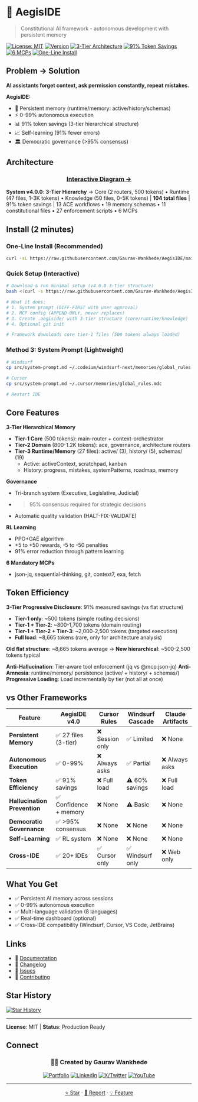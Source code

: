 # 🤖 AegisIDE

> Constitutional AI framework - autonomous development with persistent memory

[![License: MIT](https://img.shields.io/badge/License-MIT-green.svg)](LICENSE.md)
[![Version](https://img.shields.io/badge/version-4.0.0-blue.svg)](CHANGELOG.md)
[![3-Tier Architecture](https://img.shields.io/badge/Architecture-3--Tier-orange)](CHANGELOG.md#400---2025-10-30)
[![91% Token Savings](https://img.shields.io/badge/Token_Savings-91%25-success)](.aegiside/knowledge/architecture/codemap.json)
[![6 MCPs](https://img.shields.io/badge/MCPs-6%20Core-success)](src/mcp_servers.json)
[![One-Line Install](https://img.shields.io/badge/Setup-One--Line-brightgreen)](src/setup.sh)

## Problem → Solution

**AI assistants forget context, ask permission constantly, repeat mistakes.**

**AegisIDE:**
- 🧠 Persistent memory (runtime/memory: active/history/schemas)
- ⚡ 0-99% autonomous execution
- 📊 91% token savings (3-tier hierarchical structure)
- 📈 Self-learning (91% fewer errors)
- 🏛️ Democratic governance (>95% consensus)

## Architecture

<div align="center">

### [**Interactive Diagram →**](https://www.mermaidchart.com/play?utm_source=mermaid_live_editor&utm_medium=toggle#pako:eNrdPF1v40hyf6Wwh7mRM6KtT9sjXC6RZdqjHdnSSfLsDbSBQYktiWuK1JKUvdr1Anm4BLgAyQWXy0PuAgQX4J7zmqf8mP0DyU9IVX-Q3ZTk9WqfzoPdGZHdVd1dXV9dxa5vPpmELvuk8cmrV994gZc04JvXyZwt2OvG67ETs9dFEM8fnMhzxj6LX2MXeL2MvIUTrVuhH0bY9SfT4-np1HldVA1D9lWSNlZqlbeVadZ4FkYui9Jmt-SeuDjSa98LWPq2fnJcOiaMMZuEgWsMxv9gU8KixNs6jbEzuZtF4SpwDYCF4wVndzOjq8Cv3qqevjNm_uYKkq3rCpCGYlHGeib-KsYp5gdUrzcBXDZ1Vn7S8YK7dJDS2-O3LoElXuKzzbGZO2MdmuzZtiV_--23r159HswiZzmHTv_zAPBPvBqLFzcDu3970el-Nvr8k__7j9_9ir-A9vXQ7jdbw3b3GqgRLGiukjAIF-EqBvsrNlklXhh8_snfCHT056Y8uolZBFcsjp0Zg3awXCV6e2V03bmBZuD469iLfzaOjn5uf5VEziTBvgkLEngDQzaZw3u2fkDKxDpwdVSy3r59Ba0wmHouCyYMWnM2uZNoaEI45GLBXM9JmL-G6y70WLTw4hgnqmOqjQaTyEkm86XjQi_0keVmHEtzknj3DIZOfBfDL1YsWutg9RE1ZGvnIB88B_56MVk2vojDwPriSx3geNRMwoU3gVNrMEH5ceBm6eLcxFidDoQR9HF44lMd7mT0wQt9h8aATjibqekto3AWIW0PaSzod2AwCSOmQ56O-ixehkHMIAmBNkO2ssD9PMht_ODjgG_5v_yefg7tK7Cvh_2PuNMDxmkGg8SJktXS2OTmaOaHY8e_jVaoCA4XLp_acBUEzIeekyBTBzHuY4_hNice0_fwbOREk7mXsEmyitjhQgG_aw_got2xcegLP3yA5oMTsQAnocG2TFgiAQduhQtcMPHOFUscJK-jAZ2PIiYImQFceD6Dvnwdz70lXBI5niDUsG33y5xU__Rf_MEqQ6vbp-leNdvX0O_eoLBAoV4qIdnvWBAfGCSjTghOm3VEysdCAUUyZVOqKqznXeo7aPC3FjgTdvslsiFSUb6ZhfdIXyfYaNCJYzTxv955LOI9Jk66SYJ9WUQ73YDqYemwZMy6NfylmjTqRtJ5VogoWIwCm4Ta7Juus-Ry0wkdF3mVeNab8KZe5IWRl6wbMMF_aPSjuTebH5GQrhZHuNfpkJzw9GML8Ss4ke9-_2__-9-_EYSqSEJJyg-gcFoqWeViZccGNFv2bR9xRKsg8RbsCOlK_2_sw5WzjBGBIv8MeZCv9Qj3FlAh3U1xxvGBbI7Y1EeC8-YaThjJn7ZNVgqwpgEak7rsfuCTugvCB58U-FG2udrP75sk7k2MVoFrJJRKGki2sGCKG4ZmO0hu7x3fc2lGMRTKpznq9FvvcjPRucl4-L7Z5OUbCqlwp6RBO7lwlhkKoqQmpCZH5LjhqtXDieLfYGerg46zRrNjWKhhGPqoXJEswcwURpJkrrFjhnKCDOH4VjJHa6vU7He__lMV0DjjwgoXEWONcqkIHxx_xRr1IvQitkDebVTFes7XgUMqPmIOzh1RFGG-XoboLqGFUxyUN5RXFTUHaTVSi_DpAO1tuJRAQoK5IToSpgMUCy_YIsS3vMO1_QHVD87AvZ2icjtC4UoAqcOxmQNX1cBSpE84gu506k2QDuCGkxVR1EntW8cbo-ZYW_GSTTzsBRJQKO45mqN56LsNeq2s8s9Kh6fmqDU1KvvK4YB9hkRHufBdzg6A7xdLX2qsM1QxsCSvwJuwuAhLaVSE9naEveTrU4swR6ur0aYMbTyH-oyNRWdkloglqBxRIATtukOO6tJL3q3GUFih6UTh9Q-Ud0Ji6CNQHK6Q3WIIA39tjnesxpt5ia5U-YgRsmG4lAuLUKDnRXy_WHhJEVxvOuUNaGcT5Fmptp8UANJ_1dv-zfWwfWVztfhHoROrIF-SHLRsuIicBSPVgwJvVd9v1Yv94S12zSlGaZEIB7lmd7gYJd1IOMe15FtdgGPmTy12H_pcDVl-GBryPXFWMSqgZL0J-wZyijg_wUv7OjfB71XLMSM1pE9gHIYJ2a2lxYI5aVVXb3VQbVh08NFfepxbLJclXMcb6kpMxjKkZevk-_ZFbvJPGQ2ppImCvEH4eYUFi2bMhWqmQJWoWTGZZ2NuS-52rbdtEouiMLIiPOmgbVlvHyK_gNZN3m5ut2yKD5AW7MnJo4zMV2MrXgcTYwu4o4x8IKTbXBGaN6LJE0zS7Q21aYbojiy8rzklcZ5VIK2YzpELgjVeoZ0zNlw5OQ9e4IYP1sIJ8AwTmT0Wy0i4xtZCOptWwlBzOXK9z_Jmqrfvr7ufdezzS1v531KC0_cow5epBwA_hfNwgsaoZNW3y_H761v0Jnb5ErqHgOQol3V6EA-OXS_iPInKJ3Mr0PJDAdfrLPDEjw49_vSRrAFaA0XK1FChXweFCD27BPW1uyK3H_9dxsuUMch8IHt_zVzC6kS-55DoFFH18-PUPSvCFyuXzFCGX1sEFExHB0XaxVE26GBfX-yig-YPIbrKiU6GeM58_yjzkohOp5A9673mYXgXc_7nv_QmlLogJsOFc6UxIEa_d5nIPtoEUA_hsU47xvTt5vmVjcep_ILIO9vtm5EGNLj7GQ7Y9nPU9ztmW8B3yiROfHDT6xkTj1fLZRgR7Q3S33vxinMGNhybi3GdeD4Oncg9nCcLP9MxUaIIy99JnSrZm6M4eNKIdrqtZofL3m__B84_Xjev2i0YDJtDfqTjnhUM1ugCLqDQCenMZEEL7cYM7b9NyhPaieR8kwE7ZU0NSRfN4UGFvB6SR2zS4EvUj1xx5lA1EZcAbgnVlO2COqBzsCIscOf8Ww_Zq0jOS0Qe_3LuxHmMLcQYp6EP7QQn4h4JxT2KZEL4MS5zQ3NozmlbnWDs6Kdq5hBDAGlvP0QvOF5GaEIBdWMQ5H1wDVllk2BzL07o3xxv98irirkL56OBJ6T5iZ0hMiNIIkSrA9xOAmfDqAj3KroiFivCFDlUpJoXOJxzxzRUNplQ4OubOp5PC1beaQ6etFDMWUjFRDIsHZo-brouSTiViJHzuSD3dJJHd0lkwuO1IZ9XRBw88RCwHwYztEXRYjvFO2VSIoLAGYJtJEUOisI4tmLBYrv2rbq5bzGPcXHV-dZgdRH70o6gbwC1JXJXvAt7Gf3Slj2g-FRzgl533DCCbNC97nwUpETpTHgA42e48V8gLX9-dOiwmRejh3SUm-CTOqFPCgFZ5YIxlx8wOujEotz3et03l03b9DjKoybXN7lgII8PUkDKZ4kZc-xXRhSsI7GyueYXzm-dwnRv6iU4Aov_tuolHao62mTnFm5XhCqpw7lZ710bSV6DjtxNYZo22VCHqo_O2NxBmYiAR3Kysx8dp62ucKbYE6Rrda8HQ65Of_MHitHw5_bwhoLHzY4KH7dRqzgBhW9TMw6DJFpx9jfIK4PRHdpGElRUTd_9_W8VreXTp8pZ4E8t0zk4486BgbRXGpXKlvJnjmRAVTxpaoxC5yLyGk55UDrCToImOrLyqFSxNI9I4GtGeGRFvgc8cQmGQJ_bI2WGPlwLvdivGY846pgqo1LVmtKo_CjhW8KNyiGsWeWK0EDCh6AsDPR5Tx1ZdVSqGciEL5afXdUqvxW8JOYE3bHvzYRK1NHVRqW6RW5cDkGlZFXqQoOEvjdZw-UKxY0yNwZ4fVQ6tjJfL4_k2KqWhRDbl-1Bpzm84SHVjvOwcCgYo6M6HpVOrNRVzGGqVqyqmI79S7uFbPeB8LRJDNPjmY7sZFQ6tVJnM48Mp3XKX316c95utZs8Iv7pKqZohI7ldFR6a5lOqSWc0jzGt1ZNbN5Z97xtD4QsMDKzpHm796SFcSefCnvZw6ZIz_wj9GyULUrLUPCzfX1J530xFAyY9IMMzr_u3NwO--3LS5vOcpQUaKDpERDVCtod6berg5aIi3RuQJx9Y7QNM5SpO5mTMYMfOLHz5rB5-4sbu_8R0fNgFcSo8FH1Tm7Rls1QS8WHuTClHF_4b16QHr7y4cVLlkAkonhA_g2ajomXbEbUBvZV83rYbt1eNYfcXx7IGcCVo4JAKqlEerZHPiT-KyknEwOBS5GoSZKSh6yYMY5gMPv201_gGCrppAfxUHEoYB7LIwwy5IV6LoAHPP-mS6DI08JJnrRLeKDp9lvipPiHP5J6bd4Mu7hM-1y1XdnXQ-g0P9p95IW-sHkUsJTBBHMBJcTUQ889tVzwDk8xG8cb1G1K3tD9j-cmEnJzL8ldLjdQ18rYipaOU_4pBVXkse-vTAwVhaHS2J7R--7Xfyodok1UIUYTvKrAqw3lsHPOkykhzkwwIWQ4MhQe0ByanrpdUxhqDYoqk3_vyYyXXIKKDoOKDsuz6sZa6gpVvaHymBnXdZUXDQt6h_pARJZyOI5lWFtM44PylbYfTtEVsibU0Upf4haJ2KN4wU0GxbB50EK4I-aAJ-RbifTkMDu17jrLyvjMigeh1VjNVvsc0EFZUgaekVvHI2kqiGOOd0p8J4JT0Fwu0WzkHA2BGzYdHqssXKNyqYQ6Ksrc921y8-oVfPev__zn-1-6Cu41oXgZqVlydWSqUMt_vaSVN8Gyfv6YS0A_8tWKDme8Q1M7OmXpYr1fi_fbzA7rfc55n81csN4nJa6ke7oFFTgPKZubZpkClevlWLXc7aNIQOY6bKZyH0VOMI9oS2b3USbtcl1TxScSD4-Uw82t4gUJB1oO_qlK30bnYzDkO0O28bp71b0ZSFONjtJLWvtNmW80_7LmEW4q8m2Fv1Xf0ihHR2fjlEeIW_nXIS7nXoM3-U_BSWQ6NcOMY1XlWFXegX-L04At391g15rsWuNdhUt47zmgHeEf8ZCfH5SbAekxZrmFR5kFEr3Fb979gtJ7MDayhbjkqjG4miAdzXFm9ZcrDlXhx-g-IUkEeecgoikvadWb_IyLx90vP91cebq5-nRz7enm-tPNxzneo92iHZL-qwh0SRRCoPWQlwwjZ3KzpY-KnGKnys5OKkyHnar6jDrl1IagXohpoObOltbOlnMDZ2Wj_Wxni72z5WJny-XOlnfbzHclM99V025nWihNL5uKJ-uQpnAfZYo330GmSB9lAjXfrKcnH2X2Up8sdwIEIu3Q_CizfPk-WlLpUSbAdGTCT9hwJB5Vammjl8zSPKoUzstVmHTws6-66Fbf9M5F7qdqDT20PfJcJD65iaFwX6Ov494cvChPos63u3wIwo7G-Sh9ph86wuT3ovAevQHtMwWlSzLDKrFWDsVxXGWjRKJKUymyX_VQElmpNyPftdm_dkgfF5JKVapOHRc11SL71g_x-EBpn7SrjIBrGkV2Pc5PI0uSacru5ph37gYq99NIv97NFG7WKV7JzEWLf-6DNDp5ubJUb8CHdrfT5IHJYb_Zek-RyZ_yj5Rb3T4-vCjZOeGbvIMVeeQCFbuUnr6QnpbjT1b0oQjRxGU-nUT7kmn6wnwJds3YtC_9jb5wZVUmBl1eka_BHlLs-oKP2wucwz1TEVPd_5dTllHISH4ljkx5-nKZ8riRT0XlY-cviikFE3WMYL2M4TPUY1oaQABoL7Rz2iKLkxixfelPGu_EMSwKF7DxvbIRy9ju0civlTNuNYP4AtR8x3Hw2KqKsj9qIXkBkT2LQyXXwuDTZxymDyV-62KhIvdZkuFRcNDLlZGTxtZ0rXaKfEmrFqlo3HCesIwhzXA8Qk-q0p5QpR3nIUZVHMckOj15dOsdKzUrMovMhfEam6Vh7wkdq0LwslEq2N6pUOIq28cbNRl5icx12tiRrNqapnp5Yboz-4KuCWlcZpekkioJvbMKoA4zOmVgmzzY2wK455BXa0sXwa7oL6VrYVfTl0efORHhly6DXdO7S9a269pLFTuUPS_QpW0ApVrkF8QIdmqAqR48C5PrIv3o5gXdg0p4qM2WMmMfG0KRpqXmPPiYIhC95MFLpIKwVQqWLQSLLjeulvwIn6KjB-m700_lkEMovPTMMbdPsxijTDVtniH61RcpjIPhx474UmBI13it9MYWv0mKB1yet3PoLVpK0k5HrhPdHbwwMqire-RlF1ryQtoBKSP6GA_9hCCRyfdkjV4Aj-NNPd9v_GQ6ZWP2thgnUXjHGj-ZTCuVCpOP1oPnJvNGbfmVDtwa_jKFnZ5O6inseHp6UiqZsBUFm49WaRkmNBs40zN_xY56qwgN0JYZixiTGNZ1p7XpNB1W3CA2h62aUxZempz0mE016NNKveROn4SWIaQfPnjGpeKLWztI0A214Jqt-Hdus8hZGwOpKfKr1OkY4qr4DroKyLPn70huca29xzzfA9KIEKu7bd2Ivj_exqblHcua1CY7GU2CVvYHre4PWtsftL4_6PEeoKY8VlOvRW3H0Ufm0xFG7AoU1G3A1OIf6FMQ162eP40cE8rU174EELHq58v3Jnjr5gfI9yZ4tzdU4A6OX07By87JtHryzC14r-4TbNWGUKC7dPw-5pRFlLk0dkAe-fbVcSK8_nybsAlOWnJvGsqI_I8horjNoNh047KD5GpB0qPLiDGTgzs_QNfkDGKn3NybdTvl1o-APd-D4AaGyvMZZmPRZ3szW6dsP5_TNhZ98Xwu2Rj3cm8O7ZTf7a1lJYbq8wffILa8NfBjTK7xeboFPS-4O-JqhgsDOSOulzPAvdLefkUvkydkj5MU1ClVysdP6-NeZX_Q6v6gtb15o1ffmyV7x_uDnuwPero3KI9-_HAzkXJhv5NeP9nl6_fL-5vyyv6g1b11Yb-2_6j1PUBTYvbkd-0q4U-X-dZOsIWmekR8XzbPRcj3RZOLe--LRguG72sEkYLbam1kZ2b0udDbpTIvhq9gl_Z2lOzy3pbPruwPWt3jxC5Ba_uPWt8f9Hh_0P3Von36Y4RxsFpQ9Te4DhPy4IVV3ZTEgJqfPcOaOQwB09ftdK2ofW7z0ER7aLf4BSP5LYf42AOPFPAO_-I9Ws0ODIb9G94vq520UfVJq_NEd2_8B2cd89pHzD0Q1-cBvvvb_4St9Z7oGrD48jJu6PWdiltKOxW3VnU6yA-xszoTFBwV6PNlaSafSjMVYSnrMsHYCVwDo7wm2AC9ZFQWMHxDMQmrG_hrHQZtVBizhgzdLEOPLvaLVarsXhHell8JqkHs3NNNU7iPYeo79HGIvAWYEf2HVXui83hgndOVH3MLnij4BIWFKF2klXnKinPIT7jyFS4E1h9QsWmjbAEhK-qlmbYjflYBJu1uP6UsxfV9_KVu7ZsbqzZJxBSzgj7pBqlLW6IqCdV0YdmdELkrG8Vm9OIyFF924jtrIFHv3AqEkpfhG1BNq8yAXgsGH-rZzuBTLau3xZ_kDh1sGWLHxfsGGF8XFSH7yqcI4j77E9g2bqU30qsqRVA3xRGncdm2CPLSNnbhaJ4YYPP6dGPrneltKLZXPGkYtU6KuQonRb2eiY50641rqpEkJ1oE-cy3EkUOjOF1zbmttIlexoT7ESpQ0_g-EdtRyARQy6gyJt8vp9urgDTAKPfBOYxfhMNfFdCvQj1DXlMWwZlN_BVXvLkqHHn4jdoYuPeqLgaXaFXhYttG4XbgJrlc_fH6VPoWiDuDevJV3igqDB9CS3hzWRI23QTRUJZF1RY8nV0Y0MUwfl8wNnZLpjC1u4BF7e6AuMlXNO7pFbM7d8XNO3NyeZSUSusziOSkugeG_5rVMPG_rKyDhiS75jj2wwm_xUeVuWTyR33JF0OBrwDKRagUoVaE-oFBiArFypwANwQKzTZ8QEs8lTfYDErUxKVDnC3_kDTVrTlZF72KWiknTqRT6PbT-lXFtCYDkOZxZkzX5hG7R5rFMHd8fzXxAvE9ZjLHEWdzuNfmR4RKwknoa-DovK-omJlWtW28htJhlROH3_1QlNF56Xe_Etv2jqxxoWYNKJOLZOFCs-a1O1NqlA9hV5U9KGQl9oqAmxtZVGbYVSSvHJq650v-YVKehIVtn4wW06RuXhHnk71qsKocTNWSoy1Qteqg4E2NynZ8stmdVIWjlpvwamutvu0z41ZvcyGGFv0HCghc2Pb5WbP1Hjrdbg8Ksi4FyLISBhf22YMTuciEWYGJAmXltcugaVk9UXakiETmFdoMl0GTPVWdAgp69RTFJEXUdIwXEUQ65XxUs15FY_vnksIJiAG52dC2m55pWtuisWOrBT5qQQaXH-FOV75ZbUXDu6X6RUPoHmnWEI26gs7ZFETxXV5TJs6dE97bH-G8PRi2r3np5EG6K__-d6qkliMODL44MPCvFhSjQCHV46IhMxBQyDIaGs4ci_0F_KUM8Rc26qXoYFKnk3YoSBQH5NtLDad4AbGRkfC5CtR1ioaqanGZSH14tKSlmjR_SZg4_hOef0a8XP0O0iQNUAVA6I5noZfWkTjYrxpIetM4X8O6AaKwtK4M6VhEmt7yVAkQpZ623zxtZAYeXDalShhA9TwV4xhVgj759v8BEKVZNg)
</div>

**System v4.0.0**: **3-Tier Hierarchy** → Core (2 routers, 500 tokens) • Runtime (47 files, 1-3K tokens) • Knowledge (50 files, 0-5K tokens) | **104 total files** | 91% token savings | 13 ACE workflows • 19 memory schemas • 11 constitutional files • 27 enforcement scripts • 6 MCPs

## Install (2 minutes)

### One-Line Install (Recommended)
```bash
curl -sL https://raw.githubusercontent.com/Gaurav-Wankhede/AegisIDE/main/src/setup.sh | bash -s -- --auto
```

### Quick Setup (Interactive)
```bash
# Download & run minimal setup (v4.0.0 3-tier structure)
bash <(curl -s https://raw.githubusercontent.com/Gaurav-Wankhede/AegisIDE/main/src/setup.sh)

# What it does:
# 1. System prompt (DIFF-FIRST with user approval)
# 2. MCP config (APPEND-ONLY, never replaces)
# 3. Create .aegiside/ with 3-tier structure (core/runtime/knowledge)
# 4. Optional git init

# Framework downloads core tier-1 files (500 tokens always loaded)
```

### Method 3: System Prompt (Lightweight)
```bash
# Windsurf
cp src/system-prompt.md ~/.codeium/windsurf-next/memories/global_rules.md

# Cursor
cp src/system-prompt.md ~/.cursor/memories/global_rules.mdc

# Restart IDE
```

## Core Features

**3-Tier Hierarchical Memory**
- **Tier-1 Core** (500 tokens): main-router + context-orchestrator
- **Tier-2 Domain** (800-1.2K tokens): ace, governance, architecture routers
- **Tier-3 Runtime/Memory** (27 files): active/ (3), history/ (5), schemas/ (19)
  - Active: activeContext, scratchpad, kanban
  - History: progress, mistakes, systemPatterns, roadmap, memory

**Governance**
- Tri-branch system (Executive, Legislative, Judicial)
- >95% consensus required for strategic decisions
- Automatic quality validation (HALT-FIX-VALIDATE)

**RL Learning**
- PPO+GAE algorithm
- +5 to +50 rewards, -5 to -50 penalties
- 91% error reduction through pattern learning

**6 Mandatory MCPs**
- json-jq, sequential-thinking, git, context7, exa, fetch

## Token Efficiency

**3-Tier Progressive Disclosure**: 91% measured savings (vs flat structure)
- **Tier-1 only**: ~500 tokens (simple routing decisions)
- **Tier-1 + Tier-2**: ~800-1,700 tokens (domain routing)
- **Tier-1 + Tier-2 + Tier-3**: ~2,000-2,500 tokens (targeted execution)
- **Full load**: ~8,665 tokens (rare, only for architecture analysis)

**Old flat structure**: ~8,665 tokens average → **New hierarchical**: ~500-2,500 tokens typical

**Anti-Hallucination**: Tier-aware tool enforcement (jq vs @mcp:json-jq)
**Anti-Amnesia**: runtime/memory/ persistence (active/ + history/ + schemas/)
**Progressive Loading**: Load incrementally by tier (not all at once)

## vs Other Frameworks

| Feature | AegisIDE v4.0 | Cursor Rules | Windsurf Cascade | Claude Artifacts |
|---------|----------|--------------|------------------|------------------|
| **Persistent Memory** | ✅ 27 files (3-tier) | ❌ Session only | ✅ Limited | ❌ None |
| **Autonomous Execution** | ✅ 0-99% | ❌ Always asks | ✅ Partial | ❌ Always asks |
| **Token Efficiency** | ✅ 91% savings | ❌ Full load | ⚠️ 60% savings | ❌ Full load |
| **Hallucination Prevention** | ✅ Confidence + memory | ❌ None | ⚠️ Basic | ❌ None |
| **Democratic Governance** | ✅ >95% consensus | ❌ None | ❌ None | ❌ None |
| **Self-Learning** | ✅ RL system | ❌ None | ❌ None | ❌ None |
| **Cross-IDE** | ✅ 20+ IDEs | ✅ Cursor only | ✅ Windsurf only | ❌ Web only |

## What You Get

- ✅ Persistent AI memory across sessions
- ✅ 0-99% autonomous execution
- ✅ Multi-language validation (8 languages)
- ✅ Real-time dashboard (optional)
- ✅ Cross-IDE compatibility (Windsurf, Cursor, VS Code, JetBrains)

## Links

- 📖 [Documentation](src/README.md)
- 📝 [Changelog](CHANGELOG.md)
- 🐛 [Issues](https://github.com/Gaurav-Wankhede/AegisIDE/issues)
- 🤝 [Contributing](CONTRIBUTING.md)

## Star History

[![Star History](https://api.star-history.com/svg?repos=Gaurav-Wankhede/AegisIDE&type=Date)](https://star-history.com/#Gaurav-Wankhede/AegisIDE&Date)

---

**License**: MIT | **Status**: Production Ready

## Connect

<div align="center">

### 👨‍💻 Created by Gaurav Wankhede

[![Portfolio](https://img.shields.io/badge/Portfolio-Visit-blue?style=for-the-badge&logo=vercel)](https://gaurav-wankhede.vercel.app/)
[![LinkedIn](https://img.shields.io/badge/LinkedIn-Follow-0077B5?style=for-the-badge&logo=linkedin&logoColor=white)](https://www.linkedin.com/in/wankhede-gaurav/)
[![X/Twitter](https://img.shields.io/badge/X-Follow-000000?style=for-the-badge&logo=x&logoColor=white)](https://twitter.com/intent/follow?screen_name=GTechverse16703)
[![YouTube](https://img.shields.io/badge/YouTube-Subscribe-red?style=for-the-badge&logo=youtube&logoColor=white)](https://www.youtube.com/@GauravWankhede-TECHVERSE?sub_confirmation=1)

---

[⭐ Star](https://github.com/Gaurav-Wankhede/AegisIDE) · [🐛 Report](https://github.com/Gaurav-Wankhede/AegisIDE/issues) · [💡 Feature](https://github.com/Gaurav-Wankhede/AegisIDE/issues)

</div>
